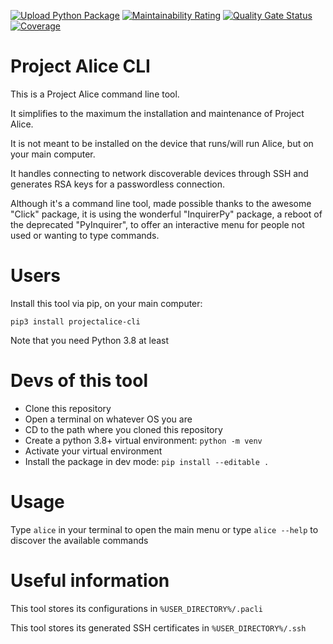 [![Upload Python Package](https://github.com/project-alice-assistant/AliceCLI/actions/workflows/python-publish.yml/badge.svg)](https://github.com/project-alice-assistant/AliceCLI/actions/workflows/python-publish.yml)
 [![Maintainability Rating](https://sonarcloud.io/api/project_badges/measure?project=project-alice-assistant_AliceCLI&metric=sqale_rating)](https://sonarcloud.io/dashboard?id=project-alice-assistant_AliceCLI)
 [![Quality Gate Status](https://sonarcloud.io/api/project_badges/measure?project=project-alice-assistant_AliceCLI&metric=alert_status)](https://sonarcloud.io/dashboard?id=project-alice-assistant_AliceCLI)
 [![Coverage](https://sonarcloud.io/api/project_badges/measure?project=project-alice-assistant_AliceCLI&metric=coverage)](https://sonarcloud.io/dashboard?id=project-alice-assistant_AliceCLI) 

# Project Alice CLI

This is a Project Alice command line tool.

It simplifies to the maximum the installation and maintenance of Project Alice.

It is not meant to be installed on the device that runs/will run Alice, but on your main computer.

It handles connecting to network discoverable devices through SSH and generates RSA keys for a passwordless connection.

Although it's a command line tool, made possible thanks to the awesome "Click" package, it is using the wonderful "InquirerPy" package, a reboot of the deprecated "PyInquirer", to offer an interactive menu for people not used or wanting to type commands.

# Users
Install this tool via pip, on your main computer:

`pip3 install projectalice-cli`

Note that you need Python 3.8 at least


# Devs of this tool
- Clone this repository
- Open a terminal on whatever OS you are
- CD to the path where you cloned this repository
- Create a python 3.8+ virtual environment:
  `python -m venv`
- Activate your virtual environment
- Install the package in dev mode:
  `pip install --editable .`
  
# Usage
Type `alice` in your terminal to open the main menu or type `alice --help` to discover the available commands

# Useful information
This tool stores its configurations in `%USER_DIRECTORY%/.pacli`

This tool stores its generated SSH certificates in `%USER_DIRECTORY%/.ssh`
